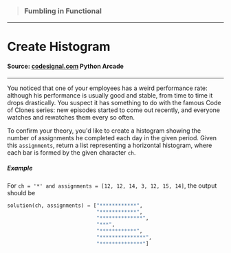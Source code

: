 > ### Fumbling in Functional

---

# Create Histogram

#### Source: [codesignal.com](https://codesignal.com/) Python Arcade

---

You noticed that one of your employees has a weird performance rate: although his performance is usually good and stable, from time to time it drops drastically. You suspect it has something to do with the famous Code of Clones series: new episodes started to come out recently, and everyone watches and rewatches them every so often.

To confirm your theory, you'd like to create a histogram showing the number of assignments he completed each day in the given period. Given this `assignments`, return a list representing a horizontal histogram, where each bar is formed by the given character `ch`.

##### Example

For `ch = '*' and assignments = [12, 12, 14, 3, 12, 15, 14]`,
the output should be

```python
solution(ch, assignments) = ["************",
                             "************",
                             "**************",
                             "***",
                             "************",
                             "***************",
                             "**************"]
```
